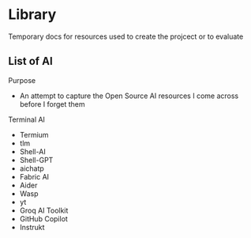# Library

Temporary docs for resources used to create the projcect or to evaluate

## List of AI

Purpose

* An attempt to capture the Open Source AI resources I come across before I forget them

Terminal AI

* Termium
* tlm
* Shell-AI
* Shell-GPT
* aichatp
* Fabric AI
* Aider
* Wasp
* yt
* Groq AI Toolkit
* GitHub Copilot
* Instrukt
